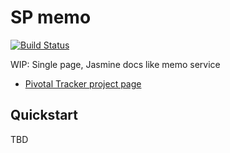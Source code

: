 SP memo
===
[![Build Status](https://travis-ci.org/us10096698/spmemo.svg?branch=master)](https://travis-ci.org/us10096698/spmemo)

WIP: Single page, Jasmine docs like memo service
+ [Pivotal Tracker project page](https://www.pivotaltracker.com/n/projects/1471372)

## Quickstart
TBD
